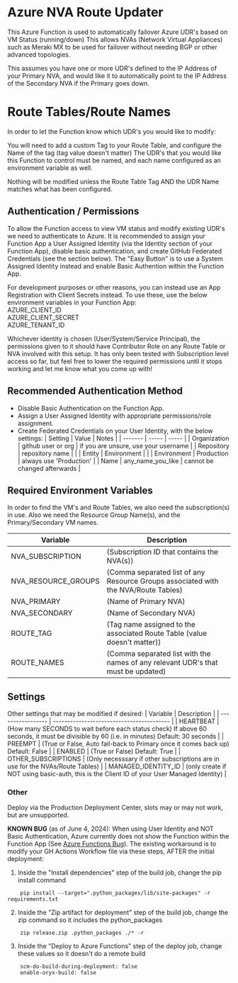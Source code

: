 # Azure NVA Route Updater

This Azure Function is used to automatically failover Azure UDR's based on VM Status (running/down)
This allows NVAs (Network Virtual Appliances) such as Meraki MX to be used for failover without needing BGP or other advanced topologies.

This assumes you have one or more UDR's defined to the IP Address of your Primary NVA, and would like it to automatically point to the IP Address of the Secondary NVA if the Primary goes down.

# Route Tables/Route Names
In order to let the Function know which UDR's you would like to modify:

You will need to add a custom Tag to your Route Table, and configure the Name of the tag (tag value doesn't matter)
The UDR's that you would like this Function to control must be named, and each name configured as an environment variable as well.

Nothing will be modified unless the Route Table Tag AND the UDR Name matches what has been configured.

## Authentication / Permissions
To allow the Function access to view VM status and modify existing UDR's we need to authenticate to Azure. It is recommended to assign your Function App a User Assigned Identity (via the Identity section of your Function App), disable basic authentication, and create GitHub Federated Credentials (see the section below). The "Easy Button" is to use a System Assigned Identity instead and enable Basic Authention within the Function App. 

For development purposes or other reasons, you can instead use an App Registration with Client Secrets instead. To use these, use the below environment variables in your Function App:  
AZURE_CLIENT_ID  
AZURE_CLIENT_SECRET  
AZURE_TENANT_ID  

Whichever identity is chosen (User/System/Service Principal), the permissions given to it should have Contributor Role 
on any Route Table or NVA involved with this setup. It has only been tested with Subscription level access so far, but feel free to lower the required permissions until it stops working and let me know what you come up with!

## Recommended Authentication Method
- Disable Basic Authentication on the Function App. 
- Assign a User Assigned Identity with appropriate permissions/role assignment.
- Create Federated Credentials on your User Identity, with the below settings:
    | Setting | Value | Notes |
    | ------- | ----- | ----- |
    | Organization | github user or org | if you are unsure, use your username |
    | Repository | repository name | |
    | Entity | Environment | |
    | Environment | Production | always use 'Production' |
    | Name | any_name_you_like | cannot be changed afterwards |


## Required Environment Variables
In order to find the VM's and Route Tables, we also need the subscription(s) in use. Also we need the Resource Group Name(s), and the Primary/Secondary VM names.

| Variable          | Description                               |
| ----------------- | ----------------------------------------- |
| NVA_SUBSCRIPTION  | (Subscription ID that contains the NVA(s)) |
| NVA_RESOURCE_GROUPS | (Comma separated list of any Resource Groups associated with the NVA/Route Tables) |
| NVA_PRIMARY         | (Name of Primary NVA) |
| NVA_SECONDARY       | (Name of Secondary NVA) |
| ROUTE_TAG           | (Tag name assigned to the associated Route Table (value doesn't matter)) |
| ROUTE_NAMES         | (Comma separated list with the names of any relevant UDR's that must be updated) |


## Settings
Other settings that may be modified if desired:
| Variable          | Description                               |
| ----------------- | ----------------------------------------- |
| HEARTBEAT         | (How many SECONDS to wait before each status check) If above 60 seconds, it must be divisible by 60 (i.e. in minutes) Default: 30 seconds |
| PREEMPT           | (True or False, Auto fail-back to Primary once it comes back up) Default: False |
| ENABLED           | (True or False) Default: True |
| OTHER_SUBSCRIPTIONS | (Only necesssary if other subscriptions are in use for the NVAs/Route Tables) |
| MANAGED_IDENTITY_ID | (only create if NOT using basic-auth, this is the Client ID of your User Managed Identity) |

### Other

Deploy via the Production Deployment Center, slots may or may not work, but are unsupported.

**KNOWN BUG**  (as of June 4, 2024):
When using User Identity and NOT Basic Authentication, Azure currently does not show the Function within
the Function App (See [Azure Functions Bug](https://github.com/Azure/azure-functions-python-worker/issues/1338)). The existing workaround is to modify your GH Actions Workflow file via these steps, AFTER the initial deployment:

1. Inside the "Install dependencies" step of the build job, change the pip install command
```
    pip install --target=".python_packages/lib/site-packages" -r requirements.txt
```
2. Inside the "Zip artifact for deployment" step of the build job, change the zip command so it includes the python_packages
```
    zip release.zip .python_packages ./* -r
```
3. Inside the "Deploy to Azure Functions" step of the deploy job, change these values so it doesn't do a remote build
```
    scm-do-build-during-deployment: false
    enable-oryx-build: false
```
